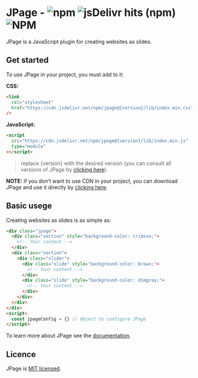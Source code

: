 # JPage - ![npm](https://img.shields.io/npm/v/jpage?style=flat-square&label=version) ![jsDelivr hits (npm)](https://img.shields.io/jsdelivr/npm/hy/jpage?style=flat-square) ![NPM](https://img.shields.io/npm/l/jpage?style=flat-square)

JPage is a JavaScript plugin for creating websites as slides.

## Get started
To use JPage in your project, you must add to it:

**CSS:**
```html
<link
  rel="stylesheet"
  href="https://cdn.jsdelivr.net/npm/jpage@{version}/lib/index.min.css"
/>
```

**JavaScript:**
```html
<script
  src="https://cdn.jsdelivr.net/npm/jpage@{version}/lib/index.min.js"
  type="module"
></script>
```
> replace {version} with the desired version (you can consult all versions of JPage by [clicking here](https://www.npmjs.com/package/jpage?activeTab=versions)).

**NOTE:**  if you don’t want to use CDN in your project, you can download JPage and use it directly by [clicking here](https://github.com/pedro-isacss/jpage/archive/refs/heads/master.zip).

## Basic usege
Creating websites as slides is as simple as:

```html
<div class="jpage">
  <div class="section" style="background-color: crimson;">
    <!-- Your content -->
  </div>
  <div class="section">
    <div class="slider">
      <div class="slide" style="background-color: brown;">
        <!-- Your content -->
      </div>
      <div class="slide" style="background-color: dimgray;">
        <!-- Your content -->
      </div>
    </div>
  </div>
</div>
<script>
  const jpageConfig = {} // Object to configure JPage
</script>
```

To learn more about JPage see the [documentation](https://jpage.pedroisac.dev/).

## Licence
JPage is [MIT licensed](https://github.com/pedro-isacss/jpage/blob/master/LICENSE).
